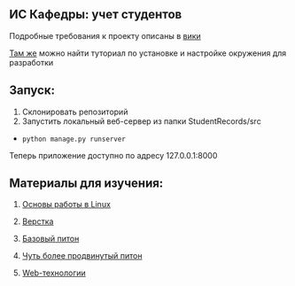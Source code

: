 ## ИС Кафедры: учет студентов

Подробные требования к проекту описаны в [вики](https://github.com/EvgeniyGor/StudentRecords/wiki/%D0%A2%D1%80%D0%B5%D0%B1%D0%BE%D0%B2%D0%B0%D0%BD%D0%B8%D1%8F-%D0%BA-%D0%BF%D1%80%D0%BE%D0%B5%D0%BA%D1%82%D1%83)

[Там же](https://github.com/EvgeniyGor/StudentRecords/wiki/%D0%9F%D0%B5%D1%80%D0%B5%D0%B4-%D0%BD%D0%B0%D1%87%D0%B0%D0%BB%D0%BE%D0%BC-%D1%80%D0%B0%D0%B7%D1%80%D0%B0%D0%B1%D0%BE%D1%82%D0%BA%D0%B8) можно найти туториал по установке и настройке окружения для разработки

## Запуск:
1. Склонировать репозиторий
2. Запустить локальный веб-сервер из папки StudentRecords/src
 - `python manage.py runserver`

Теперь приложение доступно по адресу 127.0.0.1:8000

## Материалы для изучения:

1. [Основы работы в Linux](https://stepik.org/course/%D0%92%D0%B2%D0%B5%D0%B4%D0%B5%D0%BD%D0%B8%D0%B5-%D0%B2-Linux-73/syllabus)

2. [Верстка](https://htmlacademy.ru)

3. [Базовый питон](https://stepik.org/course/%D0%9F%D1%80%D0%BE%D0%B3%D1%80%D0%B0%D0%BC%D0%BC%D0%B8%D1%80%D0%BE%D0%B2%D0%B0%D0%BD%D0%B8%D0%B5-%D0%BD%D0%B0-Python-67/syllabus)

4. [Чуть более продвинутый питон](https://stepik.org/course/Python-%D0%BE%D1%81%D0%BD%D0%BE%D0%B2%D1%8B-%D0%B8-%D0%BF%D1%80%D0%B8%D0%BC%D0%B5%D0%BD%D0%B5%D0%BD%D0%B8%D0%B5-512/)

5. [Web-технологии](https://stepik.org/course/Web-%D1%82%D0%B5%D1%85%D0%BD%D0%BE%D0%BB%D0%BE%D0%B3%D0%B8%D0%B8-154/syllabus)
